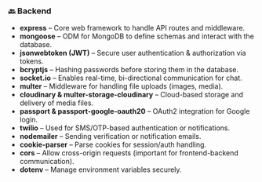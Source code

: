 ### 🔙 Backend

- **express** – Core web framework to handle API routes and middleware.
- **mongoose** – ODM for MongoDB to define schemas and interact with the database.
- **jsonwebtoken (JWT)** – Secure user authentication & authorization via tokens.
- **bcryptjs** – Hashing passwords before storing them in the database.
- **socket.io** – Enables real-time, bi-directional communication for chat.
- **multer** – Middleware for handling file uploads (images, media).
- **cloudinary & multer-storage-cloudinary** – Cloud-based storage and delivery of media files.
- **passport & passport-google-oauth20** – OAuth2 integration for Google login.
- **twilio** – Used for SMS/OTP-based authentication or notifications.
- **nodemailer** – Sending verification or notification emails.
- **cookie-parser** – Parse cookies for session/auth handling.
- **cors** – Allow cross-origin requests (important for frontend-backend communication).
- **dotenv** – Manage environment variables securely.
